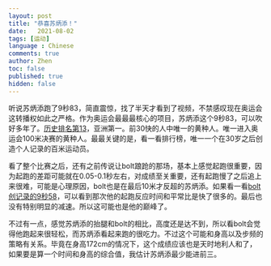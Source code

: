 ```yaml
---
layout: post
title: "恭喜苏炳添！"
date:   2021-08-02
tags: [运动]
language : Chinese
comments: true
author: Zhen
toc: false
published: true
hidden: false
---
```

听说苏炳添跑了9秒83，简直震惊，找了半天才看到了视频，不禁感叹现在奥运会这转播权如此之严格。作为奥运会最最最核心的项目，苏炳添这个9秒83，可以吹好多年了。[历史排名第13](https://zh.wikipedia.org/wiki/100%E7%B1%B3%E8%B3%BD%E8%B7%91#%E4%B8%96%E7%95%8C%E7%94%B7%E5%AD%9035%E5%82%91)，亚洲第一。前30快的人中唯一的黄种人。唯一进入奥运会100米决赛的黄种人。最最关键的是，看一看排行榜，唯一一个在30岁之后创造个人记录的百米运动员。

看了整个比赛之后，还有之前传说让bolt踉跄的那场，基本上感觉起跑很重要，因为起跑的差距可能就在0.05-0.1秒左右，对成绩至关重要，还有起跑慢了之后追上来很难，可能是心理原因，bolt也是在最后10米才反超的苏炳添。如果看一看[bolt创记录的9秒58](https://youtu.be/3nbjhpcZ9_g)，可以看到那次他的起跑反应时间和平常比是快了很多的。最后也没有特别明显的减速。所以这可能也是他的巅峰了。

不过有一点，感觉苏炳添的抬腿和bolt的相比，高度还是达不到，所以看bolt会觉得他跑起来很轻松，而苏炳添看起来跑的很吃力。不过这个可能和身高以及步频的策略有关系。毕竟在身高172cm的情况下，这个成绩应该也是天时地利人和了，如果要是算一个时间和身高的综合值，我估计苏炳添最少能进前三。
<!--stackedit_data:
eyJoaXN0b3J5IjpbODY3NzQzNzk3LC0xNjU5NTIzNDQsNjU1Nj
I4MTYzLDU2NTc1MDQ0OV19
-->